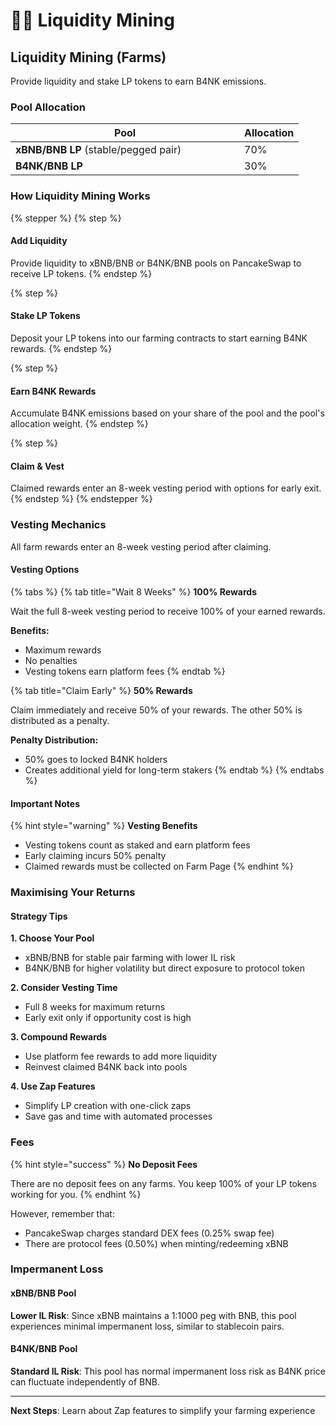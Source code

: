 # 🧑‍🌾 Liquidity Mining

## Liquidity Mining (Farms)

Provide liquidity and stake LP tokens to earn B4NK emissions.

### Pool Allocation

<table><thead><tr><th width="350">Pool</th><th>Allocation</th></tr></thead><tbody><tr><td><strong>xBNB/BNB LP</strong> (stable/pegged pair)</td><td>70%</td></tr><tr><td><strong>B4NK/BNB LP</strong></td><td>30%</td></tr></tbody></table>

### How Liquidity Mining Works

{% stepper %}
{% step %}
#### Add Liquidity

Provide liquidity to xBNB/BNB or B4NK/BNB pools on PancakeSwap to receive LP tokens.
{% endstep %}

{% step %}
#### Stake LP Tokens

Deposit your LP tokens into our farming contracts to start earning B4NK rewards.
{% endstep %}

{% step %}
#### Earn B4NK Rewards

Accumulate B4NK emissions based on your share of the pool and the pool's allocation weight.
{% endstep %}

{% step %}
#### Claim & Vest

Claimed rewards enter an 8-week vesting period with options for early exit.
{% endstep %}
{% endstepper %}

### Vesting Mechanics

All farm rewards enter an 8-week vesting period after claiming.

#### Vesting Options

{% tabs %}
{% tab title="Wait 8 Weeks" %}
**100% Rewards**

Wait the full 8-week vesting period to receive 100% of your earned rewards.

**Benefits:**

* Maximum rewards
* No penalties
* Vesting tokens earn platform fees
{% endtab %}

{% tab title="Claim Early" %}
**50% Rewards**

Claim immediately and receive 50% of your rewards. The other 50% is distributed as a penalty.

**Penalty Distribution:**

* 50% goes to locked B4NK holders
* Creates additional yield for long-term stakers
{% endtab %}
{% endtabs %}

#### Important Notes

{% hint style="warning" %}
**Vesting Benefits**

* Vesting tokens count as staked and earn platform fees
* Early claiming incurs 50% penalty
* Claimed rewards must be collected on Farm Page
{% endhint %}

### Maximising Your Returns

#### Strategy Tips

**1. Choose Your Pool**

* xBNB/BNB for stable pair farming with lower IL risk
* B4NK/BNB for higher volatility but direct exposure to protocol token

**2. Consider Vesting Time**

* Full 8 weeks for maximum returns
* Early exit only if opportunity cost is high

**3. Compound Rewards**

* Use platform fee rewards to add more liquidity
* Reinvest claimed B4NK back into pools

**4. Use Zap Features**

* Simplify LP creation with one-click zaps
* Save gas and time with automated processes

### Fees

{% hint style="success" %}
**No Deposit Fees**

There are no deposit fees on any farms. You keep 100% of your LP tokens working for you.
{% endhint %}

However, remember that:

* PancakeSwap charges standard DEX fees (0.25% swap fee)
* There are protocol fees (0.50%) when minting/redeeming xBNB

### Impermanent Loss

#### xBNB/BNB Pool

**Lower IL Risk**: Since xBNB maintains a 1:1000 peg with BNB, this pool experiences minimal impermanent loss, similar to stablecoin pairs.

#### B4NK/BNB Pool

**Standard IL Risk**: This pool has normal impermanent loss risk as B4NK price can fluctuate independently of BNB.

***

**Next Steps**: Learn about Zap features to simplify your farming experience
